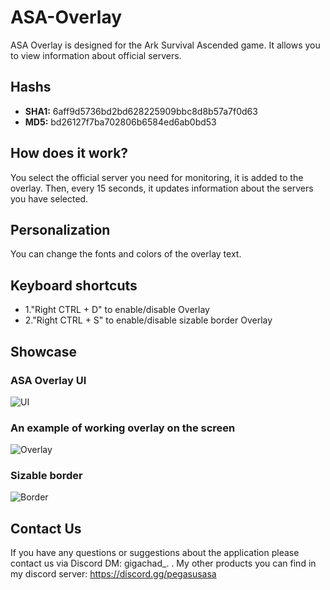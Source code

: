 # **ASA-Overlay**
ASA Overlay is designed for the Ark Survival Ascended game. It allows you to view information about official servers.
## **Hashs**
* **SHA1:** 6aff9d5736bd2bd628225909bbc8d8b57a7f0d63 
* **MD5:** bd26127f7ba702806b6584ed6ab0bd53
## **How does it work?**
You select the official server you need for monitoring, it is added to the overlay. Then, every 15 seconds, it updates information about the servers you have selected.
## **Personalization**
You can change the fonts and colors of the overlay text.
## **Keyboard shortcuts**
* 1."Right CTRL + D" to enable/disable Overlay
* 2."Right CTRL + S" to enable/disable sizable border Overlay
## **Showcase**

### **ASA Overlay UI**
![UI](https://cdn.discordapp.com/attachments/1318295231510089828/1318295281220980786/Screenshot_3.png?ex=6761cda7&is=67607c27&hm=e087e692a70badc35bac4f544a1f118c485c0c1bf3a97347a66c07166b0f11f3&)
### **An example of working overlay on the screen**
![Overlay](https://cdn.discordapp.com/attachments/1318295231510089828/1318295281447731217/Screenshot_5.png?ex=6761cda7&is=67607c27&hm=5d6e4c4ea2ce7b7ed386a57dfb37597854cdea1945fbf587a9634432e97a7de8&)
### **Sizable border**
![Border](https://cdn.discordapp.com/attachments/1318295231510089828/1318296478057369662/Screenshot_6.png?ex=6761cec5&is=67607d45&hm=93a13de416dac46a2f1d2166f5890f30eb8f621141a016ce27e5f0dc7b7761f4&)
## **Contact Us**
If you have any questions or suggestions about the application please contact us via Discord DM: gigachad_. .
My other products you can find in my discord server: https://discord.gg/pegasusasa